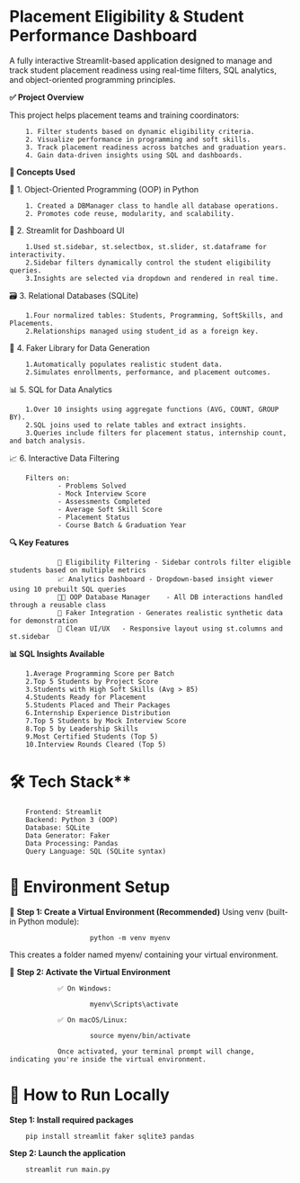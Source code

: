 # Placement Eligibility & Student Performance Dashboard
A fully interactive Streamlit-based application designed to manage and track student placement readiness using real-time filters, SQL analytics, and object-oriented programming principles.

**✅ Project Overview**

This project helps placement teams and training coordinators:

        1. Filter students based on dynamic eligibility criteria.
        2. Visualize performance in programming and soft skills.
        3. Track placement readiness across batches and graduation years.
        4. Gain data-driven insights using SQL and dashboards.

**🧠 Concepts Used**

🧱 1. Object-Oriented Programming (OOP) in Python

        1. Created a DBManager class to handle all database operations.
        2. Promotes code reuse, modularity, and scalability.

🧪 2. Streamlit for Dashboard UI

        1.Used st.sidebar, st.selectbox, st.slider, st.dataframe for interactivity.
        2.Sidebar filters dynamically control the student eligibility queries.
        3.Insights are selected via dropdown and rendered in real time.

🗃️ 3. Relational Databases (SQLite)

        1.Four normalized tables: Students, Programming, SoftSkills, and Placements.
        2.Relationships managed using student_id as a foreign key.

🧪 4. Faker Library for Data Generation

        1.Automatically populates realistic student data.
        2.Simulates enrollments, performance, and placement outcomes.

📊 5. SQL for Data Analytics

        1.Over 10 insights using aggregate functions (AVG, COUNT, GROUP BY).
        2.SQL joins used to relate tables and extract insights.
        3.Queries include filters for placement status, internship count, and batch analysis.

📈 6. Interactive Data Filtering

        Filters on:
                - Problems Solved
                - Mock Interview Score
                - Assessments Completed
                - Average Soft Skill Score
                - Placement Status
                - Course Batch & Graduation Year

**🔍 Key Features**        

                🎯 Eligibility Filtering - Sidebar controls filter eligible students based on multiple metrics
                📈 Analytics Dashboard - Dropdown-based insight viewer using 10 prebuilt SQL queries
                🧑‍💻 OOP Database Manager	- All DB interactions handled through a reusable class
                🧪 Faker Integration - Generates realistic synthetic data for demonstration
                🔧 Clean UI/UX	- Responsive layout using st.columns and st.sidebar

**📊 SQL Insights Available**

        1.Average Programming Score per Batch
        2.Top 5 Students by Project Score
        3.Students with High Soft Skills (Avg > 85)
        4.Students Ready for Placement
        5.Students Placed and Their Packages
        6.Internship Experience Distribution
        7.Top 5 Students by Mock Interview Score
        8.Top 5 by Leadership Skills
        9.Most Certified Students (Top 5)
        10.Interview Rounds Cleared (Top 5)

# 🛠️ Tech Stack**

        Frontend: Streamlit
        Backend: Python 3 (OOP)        
        Database: SQLite        
        Data Generator: Faker        
        Data Processing: Pandas        
        Query Language: SQL (SQLite syntax)

# 🧪 Environment Setup
🔹 **Step 1: Create a Virtual Environment (Recommended)**
 Using venv (built-in Python module):

                        python -m venv myenv
                        
 This creates a folder named myenv/ containing your virtual environment.

🔹 **Step 2: Activate the Virtual Environment**

                ✅ On Windows:

                        myenv\Scripts\activate
                
                ✅ On macOS/Linux:
                
                        source myenv/bin/activate
                        
                Once activated, your terminal prompt will change, indicating you're inside the virtual environment.

                
# 🚀 How to Run Locally

**Step 1: Install required packages**

        pip install streamlit faker sqlite3 pandas

**Step 2: Launch the application**

        streamlit run main.py

